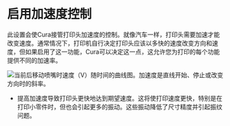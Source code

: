 启用加速度控制
====
此设置会使Cura接管打印头加速度的控制。就像汽车一样，打印头需要加速才能改变速度。通常情况下，打印机自行决定打印头应该以多快的速度改变方向和速度，但如果启用了这一功能，Cura可以决定这一点，这允许您为打印的每个功能提供不同的加速率。

![当前后移动喷嘴时速度（V）随时间的曲线图。加速度是直线开始、停止或改变方向时的斜率。](../images/velocity_acceleration_jerk.svg)

* 提高加速度导致打印头更快地达到期望速度。这将使打印速度更快，特别是在打印小零件时，但也会引起更多的振动。这些振动降低了尺寸精度并引起振纹问题。

